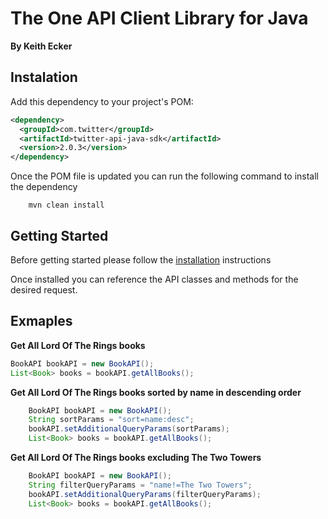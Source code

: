 # The One API Client Library for Java

**By Keith Ecker**

## Instalation

Add this dependency to your project's POM:

```xml
<dependency>
  <groupId>com.twitter</groupId>
  <artifactId>twitter-api-java-sdk</artifactId>
  <version>2.0.3</version>
</dependency>
```

Once the POM file is updated you can run the following command to install the dependency

```shell
    mvn clean install
```

## Getting Started

Before getting started please follow the [installation](#instalation) instructions

Once installed you can reference the API classes and methods for the desired request.

## Exmaples

**Get All Lord Of The Rings books**

```java
BookAPI bookAPI = new BookAPI();
List<Book> books = bookAPI.getAllBooks();
```

**Get All Lord Of The Rings books sorted by name in descending order**

```java
    BookAPI bookAPI = new BookAPI();
    String sortParams = "sort=name:desc";
    bookAPI.setAdditionalQueryParams(sortParams);
    List<Book> books = bookAPI.getAllBooks();
```

**Get All Lord Of The Rings books excluding The Two Towers**

```java
    BookAPI bookAPI = new BookAPI();
    String filterQueryParams = "name!=The Two Towers";
    bookAPI.setAdditionalQueryParams(filterQueryParams);
    List<Book> books = bookAPI.getAllBooks();
```
